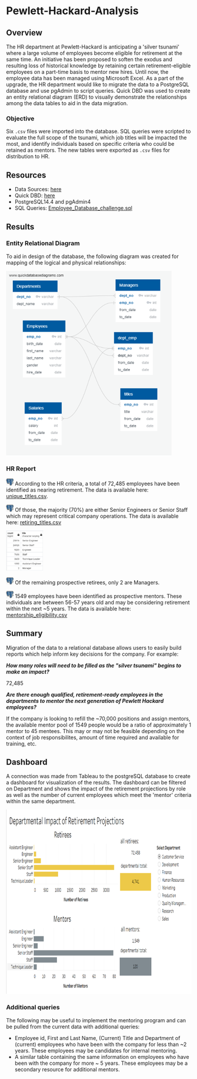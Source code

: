 # Pewlett-Hackard-Analysis

## Overview

The HR department at Pewlett-Hackard is anticipating a 'silver tsunami' where a large volume of employees become eligible for retirement at the same time.  An initiative has been proposed to soften the exodus and resulting loss of historical knowledge by retaining certain retirement-eligible employees on a part-time basis to mentor new hires.  Until now, the employee data has been managed using Microsoft Excel.  As a part of the upgrade, the HR department would like to migrate the data to a PostgreSQL database and use pgAdmin to script queries.  Quick DBD was used to create an entity relational diagram (ERD) to visually demonstrate the relationships among the data tables to aid in the data migration.

### Objective
Six `.csv` files were imported into the database.  SQL queries were scripted to evaluate the full scope of the tsunami, which job titles will be impacted the most, and identify individuals based on specific criteria who could be retained as mentors.  The new tables were exported as `.csv` files for distribution to HR.

## Resources

- Data Sources: [here](https://github.com/lnshewmo/Pewlett-Hackard-Analysis/tree/main/Pewlett-Hackard-Challenge/data)
- Quick DBD: [here](https://www.quickdatabasediagrams.com/)
- PostgreSQL14.4 and pgAdmin4
- SQL Queries: [Employee_Database_challenge.sql](https://github.com/lnshewmo/Pewlett-Hackard-Analysis/blob/main/Pewlett-Hackard-Challenge/queries/Employee_Database_challenge.sql)

## Results

### Entity Relational Diagram
To aid in design of the database, the following diagram was created for mapping of the logical and physical relationships:

<img src="https://github.com/lnshewmo/Pewlett-Hackard-Analysis/blob/main/Pewlett-Hackard-Challenge/ERD.png" width="450" height="500"/>

### HR Report

<img src="https://github.com/lnshewmo/Pewlett-Hackard-Analysis/blob/main/Pewlett-Hackard-Challenge/elephant.png" width="20" height="20"/>  According to the HR criteria, a total of 72,485 employees have been identified as nearing retirement.  The data is available here: [unique_titles.csv](https://github.com/lnshewmo/Pewlett-Hackard-Analysis/blob/main/Pewlett-Hackard-Challenge/data/unique_titles.csv).


<img src="https://github.com/lnshewmo/Pewlett-Hackard-Analysis/blob/main/Pewlett-Hackard-Challenge/elephant.png" width="20" height="20"/>  Of those, the majority (70%) are either Senior Engineers or Senior Staff which may represent critical company operations.  The data is available here: [retiring_titles.csv](https://github.com/lnshewmo/Pewlett-Hackard-Analysis/blob/main/Pewlett-Hackard-Challenge/data/retiring_titles.csv)

<img src="https://github.com/lnshewmo/Pewlett-Hackard-Analysis/blob/main/Pewlett-Hackard-Challenge/data/retiring_titles.png" width=20% height=20%>


<img src="https://github.com/lnshewmo/Pewlett-Hackard-Analysis/blob/main/Pewlett-Hackard-Challenge/elephant.png" width="20" height="20"/>  Of the remaining prospective retirees, only 2 are Managers.  


<img src="https://github.com/lnshewmo/Pewlett-Hackard-Analysis/blob/main/Pewlett-Hackard-Challenge/elephant.png" width="20" height="20"/>  1549 employees have been identified as prospective mentors.  These individuals are between 56-57 years old and may be considering retirement within the next ~5 years.  The data is available here: [mentorship_eligibility.csv](https://github.com/lnshewmo/Pewlett-Hackard-Analysis/blob/main/Pewlett-Hackard-Challenge/data/mentorship_eligibility.csv) 

## Summary

Migration of the data to a relational database allows users to easily build reports which help inform key decisions for the company.  For example:

***How many roles will need to be filled as the "silver tsunami" begins to make an impact?***  

  72,485

***Are there enough qualified, retirement-ready employees in the departments to mentor the next generation of Pewlett Hackard employees?***  

  If the company is looking to refill the ~70,000 positions and assign mentors, the available mentor pool of 1549 people would be a ratio of approximately 1 mentor to 45 mentees.  This may or may not be feasible depending on the context of job responsibilites, amount of time required and available for training, etc.  
  
## Dashboard  

A connection was made from Tableau to the postgreSQL database to create a dashboard for visualization of the results.  The dashboard can be filtered on Department and shows the impact of the retirement projections by role as well as the number of current employees which meet the 'mentor' criteria within the same department. 

<img src="https://github.com/lnshewmo/Pewlett-Hackard-Analysis/blob/main/dashboard.png" width="850" height="500"/>




### Additional queries
The following may be useful to implement the mentoring program and can be pulled from the current data with additional queries:
  - Employee id, First and Last Name, (Current) Title and Department of (current) employees who have been with the company for less than ~2 years.  These employees may be candidates for internal mentoring.
  - A similar table containing the same information on employees who have been with the company for more ~ 5 years. These employees may be a secondary resource for additional mentors.
